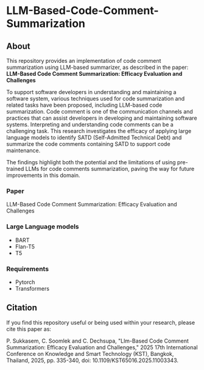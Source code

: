 # LLM-Based-Code-Comment-Summarization

## About
This repository provides an implementation of code comment summarization using LLM-based summarizer, as described in the paper:
**LLM-Based Code Comment Summarization: Efficacy Evaluation and Challenges** 

To support software developers in understanding and maintaining a software system, various techniques used for code summarization and related tasks have been proposed, including LLM-based code summarization. Code comment is one of the communication channels and practices that can assist developers in developing and maintaining software systems. Interpreting and understanding code comments can be a challenging task. This research investigates the efficacy of applying large language models to identify SATD (Self-Admitted Technical Debt) and summarize the code comments containing SATD to support code maintenance.

The findings highlight both the potential and the limitations of using pre-trained LLMs for code comments summarization, paving the way for future improvements in this domain.

### Paper 
LLM-Based Code Comment Summarization: Efficacy Evaluation and Challenges

### Large Language models  
* BART
* Flan-T5
* T5

### Requirements
* Pytorch 
* Transformers

## Citation
If you find this repository useful or being used within your research, please cite this paper as:

P. Sukkasem, C. Soomlek and C. Dechsupa, "Llm-Based Code Comment Summarization: Efficacy Evaluation and Challenges," 2025 17th International Conference on Knowledge and Smart Technology (KST), Bangkok, Thailand, 2025, pp. 335-340, doi: 10.1109/KST65016.2025.11003343.
